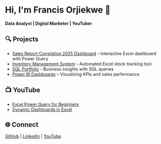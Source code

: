 <h1>Hi, I'm Francis Orjiekwe 👋</h1>
<p><b>Data Analyst | Digital Marketer | YouTuber</b></p>

<h2>🔍 Projects</h2>

- [Sales Report Correlation 2025 Dashboard](https://github.com/Francisorjiekwe/Sales-Report-Correlation-2025) – Interactive Excel dashboard with Power Query  
- [Inventory Management System](https://github.com/Francisorjiekwe/Excel-Inventory-Manager) – Automated Excel stock tracking tool  
- [SQL Portfolio](https://github.com/Francisorjiekwe/SQL-Projects) – Business insights with SQL queries  
- [Power BI Dashboards](https://github.com/Francisorjiekwe/PowerBI-Dashboards) – Visualizing KPIs and sales performance  

<h2>📺 YouTube</h2>

- [Excel Power Query for Beginners](https://www.youtube.com/@Softvision_Communication)  
- [Dynamic Dashboards in Excel](https://www.youtube.com/@Softvision_Communication)  

<h2> 🌐 Connect</h2>

[GitHub](https://github.com/Francisorjiekwe) | [LinkedIn](https://www.linkedin.com/in/francisorjiekwe/) | [YouTube](https://www.youtube.com/@Softvision_Communication)
